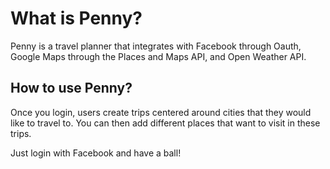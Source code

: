 # What is Penny?

Penny is a travel planner that integrates with Facebook through Oauth, Google Maps through the Places and Maps API, and Open Weather API.

## How to use Penny?

Once you login, users create trips centered around cities that they would like to travel to. You can then add different places that want to visit in these trips.

Just login with Facebook and have a ball!
